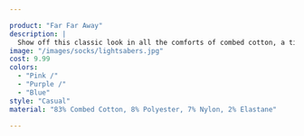 ```yaml
---

product: "Far Far Away"
description: |
  Show off this classic look in all the comforts of combed cotton, a timeless number that's ready to become a staple in your every day wardrobe rotation.
image: "/images/socks/lightsabers.jpg"
cost: 9.99
colors:
  - "Pink /"
  - "Purple /"
  - "Blue"
style: "Casual"
material: "83% Combed Cotton, 8% Polyester, 7% Nylon, 2% Elastane"

---
```

